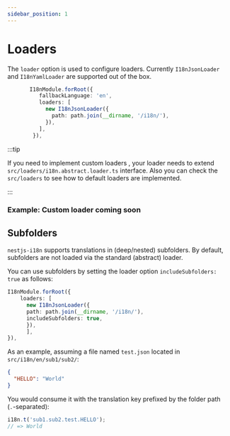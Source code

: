 ```yaml
---
sidebar_position: 1
---
```


# Loaders

The `loader` option is used to configure loaders. Currently `I18nJsonLoader` and `I18nYamlLoader` are supported out of the box.

```typescript title="src/app.module.ts"
       I18nModule.forRoot({
          fallbackLanguage: 'en',
          loaders: [
            new I18nJsonLoader({
              path: path.join(__dirname, '/i18n/'),
            }),
          ],
        }),
```

:::tip

If you need to implement custom loaders , your loader needs to extend `src/loaders/i18n.abstract.loader.ts` interface. Also you can check the `src/loaders` to see how to default loaders are implemented.

:::

### Example: Custom loader coming soon

## Subfolders

`nestjs-i18n` supports translations in (deep/nested) subfolders. By default, subfolders are not loaded via the standard (abstract) loader.

You can use subfolders by setting the loader option `includeSubfolders: true` as follows:

```ts
I18nModule.forRoot({
    loaders: [
      new I18nJsonLoader({
      path: path.join(__dirname, '/i18n/'),
      includeSubfolders: true,
      }),
      ],
}),
```

As an example, assuming a file named `test.json` located in `src/i18n/en/sub1/sub2/`:

```json title="src/i18n/en/sub1/sub2/test.json"
{
  "HELLO": "World"
}
```

You would consume it with the translation key prefixed by the folder path (`.`-separated):

```typescript
i18n.t('sub1.sub2.test.HELLO');
// => World
```
